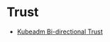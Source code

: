 # Trust

- [Kubeadm Bi-directional Trust](https://kubernetes.io/docs/reference/setup-tools/kubeadm/kubeadm-join/#discovering-what-cluster-ca-to-trust)